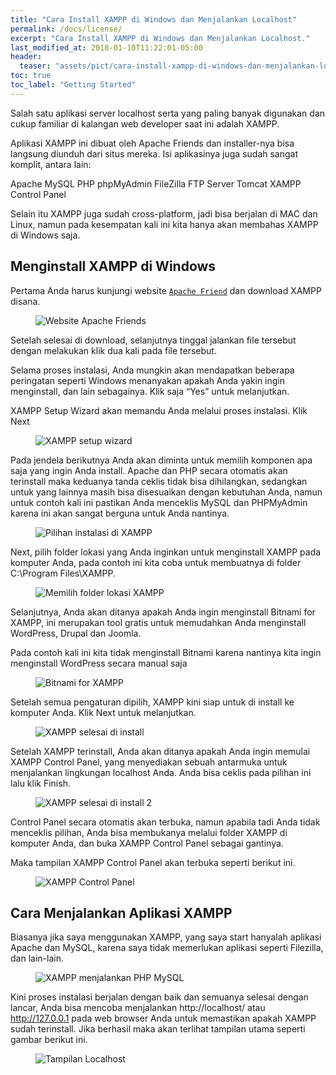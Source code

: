 ```yaml
---
title: "Cara Install XAMPP di Windows dan Menjalankan Localhost"
permalink: /docs/license/
excerpt: "Cara Install XAMPP di Windows dan Menjalankan Localhost."
last_modified_at: 2018-01-10T11:22:01-05:00
header:
  teaser: "assets/pict/cara-install-xampp-di-windows-dan-menjalankan-localhost_website-apache-friends.png"
toc: true
toc_label: "Getting Started"
---
```


Salah satu aplikasi server localhost serta yang paling banyak digunakan dan cukup familiar di kalangan web developer saat ini adalah XAMPP.

Aplikasi XAMPP ini dibuat oleh Apache Friends dan installer-nya bisa langsung diunduh dari situs mereka. Isi aplikasinya juga sudah sangat komplit, antara lain:

Apache
MySQL
PHP
phpMyAdmin
FileZilla FTP Server
Tomcat
XAMPP Control Panel

Selain itu XAMPP juga sudah cross-platform, jadi bisa berjalan di MAC dan Linux, namun pada kesempatan kali ini kita hanya akan membahas XAMPP di Windows saja.

## Menginstall XAMPP di Windows
Pertama Anda harus kunjungi website [`Apache Friend`](https://www.apachefriends.org/) dan download XAMPP disana.

<figure class="align-center">
  <img src="{{ site.url }}{{ site.baseurl }}/assets/pict/cara-install-xampp-di-windows-dan-menjalankan-localhost_website-apache-friends.png" alt="Website Apache Friends">
</figure> 

Setelah selesai di download, selanjutnya tinggal jalankan file tersebut dengan melakukan klik dua kali pada file tersebut.

Selama proses instalasi, Anda mungkin akan mendapatkan beberapa peringatan seperti Windows menanyakan apakah Anda yakin ingin menginstall, dan lain sebagainya. Klik saja “Yes” untuk melanjutkan.

XAMPP Setup Wizard akan memandu Anda melalui proses instalasi. Klik Next

<figure class="align-center">
  <img src="{{ site.url }}{{ site.baseurl }}/assets/pict/cara-install-xampp-di-windows-dan-menjalankan-localhost_XAMPP-setup-wizard.png" alt="XAMPP setup wizard">
</figure>

Pada jendela berikutnya Anda akan diminta untuk memilih komponen apa saja yang ingin Anda install. Apache dan PHP secara otomatis akan terinstall maka keduanya tanda ceklis tidak bisa dihilangkan, sedangkan untuk yang lainnya masih bisa disesuaikan dengan kebutuhan Anda, namun untuk contoh kali ini pastikan Anda menceklis MySQL dan PHPMyAdmin karena ini akan sangat berguna untuk Anda nantinya.

<figure class="align-center">
  <img src="{{ site.url }}{{ site.baseurl }}/assets/pict/cara-install-xampp-di-windows-dan-menjalankan-localhost_XAMPP-pilihan-instalasi.png" alt="Pilihan instalasi di XAMPP">
</figure>

Next, pilih folder lokasi yang Anda inginkan untuk menginstall XAMPP pada komputer Anda, pada contoh ini kita coba untuk membuatnya di folder C:\Program Files\XAMPP.

<figure class="align-center">
  <img src="{{ site.url }}{{ site.baseurl }}/assets/pict/cara-install-xampp-di-windows-dan-menjalankan-localhost_memilih-folder-lokasi-XAMPP.png" alt="Memilih folder lokasi XAMPP">
</figure>

Selanjutnya, Anda akan ditanya apakah Anda ingin menginstall Bitnami for XAMPP, ini merupakan tool gratis untuk memudahkan Anda menginstall WordPress, Drupal dan Joomla.

Pada contoh kali ini kita tidak menginstall Bitnami karena nantinya kita ingin menginstall WordPress secara manual saja

<figure class="align-center">
  <img src="{{ site.url }}{{ site.baseurl }}/assets/pict/cara-install-xampp-di-windows-dan-menjalankan-localhost_bitnami-for-XAMPP.png" alt="Bitnami for XAMPP">
</figure>

Setelah semua pengaturan dipilih, XAMPP kini siap untuk di install ke komputer Anda. Klik Next untuk melanjutkan.

<figure class="align-center">
  <img src="{{ site.url }}{{ site.baseurl }}/assets/pict/cara-install-xampp-di-windows-dan-menjalankan-localhost_XAMPP-finish-install.png" alt="XAMPP selesai di install">
</figure>

Setelah XAMPP terinstall, Anda akan ditanya apakah Anda ingin memulai XAMPP Control Panel, yang menyediakan sebuah antarmuka untuk menjalankan lingkungan localhost Anda. Anda bisa ceklis pada pilihan ini lalu klik Finish.

<figure class="align-center">
  <img src="{{ site.url }}{{ site.baseurl }}/assets/pict/cara-install-xampp-di-windows-dan-menjalankan-localhost_XAMPP-finish-install2.png" alt="XAMPP selesai di install 2">
</figure>

Control Panel secara otomatis akan terbuka, namun apabila tadi Anda tidak menceklis pilihan, Anda bisa membukanya melalui folder XAMPP di komputer Anda, dan buka XAMPP Control Panel sebagai gantinya.

Maka tampilan XAMPP Control Panel akan terbuka seperti berikut ini.

<figure class="align-center">
  <img src="{{ site.url }}{{ site.baseurl }}/assets/pict/cara-install-xampp-di-windows-dan-menjalankan-localhost_XAMPP-control-panel.png" alt="XAMPP Control Panel">
</figure>

## Cara Menjalankan Aplikasi XAMPP
Biasanya jika saya menggunakan XAMPP, yang saya start hanyalah aplikasi Apache dan MySQL, karena saya tidak memerlukan aplikasi seperti Filezilla, dan lain-lain.

<figure class="align-center">
  <img src="{{ site.url }}{{ site.baseurl }}/assets/pict/cara-install-xampp-di-windows-dan-menjalankan-localhost_XAMPP-menjalankan-PHP-MySQL.png" alt="XAMPP menjalankan PHP MySQL">
</figure>

Kini proses instalasi berjalan dengan baik dan semuanya selesai dengan lancar, Anda bisa mencoba menjalankan http://localhost/ atau http://127.0.0.1 pada web browser Anda untuk memastikan apakah XAMPP sudah terinstall. Jika berhasil maka akan terlihat tampilan utama seperti gambar berikut ini.

<figure class="align-center">
  <img src="{{ site.url }}{{ site.baseurl }}/assets/pict/cara-install-xampp-di-windows-dan-menjalankan-localhost_tampilan-localhost.png" alt="Tampilan Localhost">
</figure>


